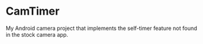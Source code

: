 # CamTimer
My Android camera project that implements the self-timer feature not found in the stock camera app.
